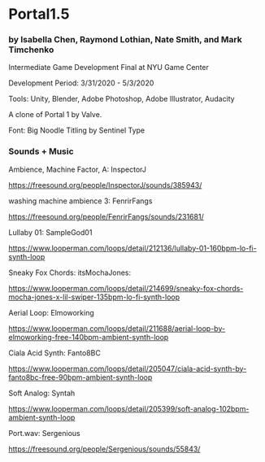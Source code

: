 # Portal1.5

### by Isabella Chen, Raymond Lothian, Nate Smith, and Mark Timchenko

Intermediate Game Development Final at NYU Game Center

Development Period: 3/31/2020 - 5/3/2020

Tools: Unity, Blender, Adobe Photoshop, Adobe Illustrator, Audacity

A clone of Portal 1 by Valve.

Font: Big Noodle Titling by Sentinel Type

### Sounds + Music

Ambience, Machine Factor, A: InspectorJ

https://freesound.org/people/InspectorJ/sounds/385943/


washing machine ambience 3: FenrirFangs

https://freesound.org/people/FenrirFangs/sounds/231681/


Lullaby 01: SampleGod01

https://www.looperman.com/loops/detail/212136/lullaby-01-160bpm-lo-fi-synth-loop


Sneaky Fox Chords: itsMochaJones:

https://www.looperman.com/loops/detail/214699/sneaky-fox-chords-mocha-jones-x-lil-swiper-135bpm-lo-fi-synth-loop


Aerial Loop: Elmoworking

https://www.looperman.com/loops/detail/211688/aerial-loop-by-elmoworking-free-140bpm-ambient-synth-loop


Ciala Acid Synth: Fanto8BC

https://www.looperman.com/loops/detail/205047/ciala-acid-synth-by-fanto8bc-free-90bpm-ambient-synth-loop


Soft Analog: Syntah

https://www.looperman.com/loops/detail/205399/soft-analog-102bpm-ambient-synth-loop


Port.wav: Sergenious

https://freesound.org/people/Sergenious/sounds/55843/